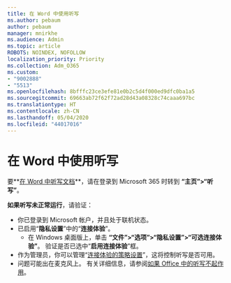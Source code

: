 ```yaml
---
title: 在 Word 中使用听写
ms.author: pebaum
author: pebaum
manager: mnirkhe
ms.audience: Admin
ms.topic: article
ROBOTS: NOINDEX, NOFOLLOW
localization_priority: Priority
ms.collection: Adm_O365
ms.custom:
- "9002888"
- "5513"
ms.openlocfilehash: 8bfffc23ce3efe81e0b2c5d4f000ed9dfc0ba1a5
ms.sourcegitcommit: 69663ab72f62f72ad28d43a08328c74caaa697bc
ms.translationtype: HT
ms.contentlocale: zh-CN
ms.lasthandoff: 05/04/2020
ms.locfileid: "44017016"
---
```

# <a name="use-dictation-in-word"></a>在 Word 中使用听写

要**[在 Word 中听写文档](https://support.office.com/article/dictate-your-documents-in-word-3876e05f-3fcc-418f-b8ab-db7ce0d11d3c)**，请在登录到 Microsoft 365 时转到 **“主页”>“听写”**。

**如果听写未正常运行**，请验证：

- 你已登录到 Microsoft 帐户，并且处于联机状态。
- 已启用“**隐私设置**”中的“**连接体验**”。 
    - 在 Windows 桌面版上，单击 **“文件”>“选项”>“隐私设置”>“可选连接体验”**。 验证是否已选中“**启用连接体验**”框。
- 作为管理员，你可以管理“[连接体验的策略设置](https://docs.microsoft.com/deployoffice/privacy/manage-privacy-controls#policy-settings-for-connected-experiences)”，这将控制听写是否可用。
- 问题可能出在麦克风上。 有关详细信息，请参阅[如果 Office 中的听写不起作用](https://support.office.com/article/If-dictation-in-Office-isn-t-working-3a740b4a-19d5-461c-b59a-d82172707fd4#OfficeVersion=Web)。
